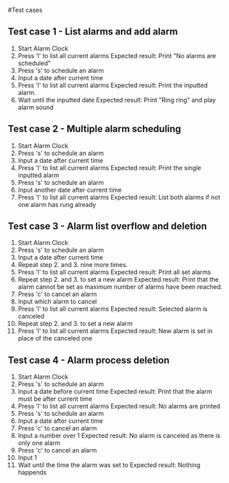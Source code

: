 #Test cases

## Test case 1 - List alarms and add alarm

1. Start Alarm Clock
2. Press 'l' to list all current alarms
Expected result: Print "No alarms are scheduled"
3. Press 's' to schedule an alarm
4. Input a date after current time
5. Press 'l' to list all current alarms
Expected result: Print the inputted alarm.
6. Wait until the inputted date
Expected result: Print "Ring ring" and play alarm sound

## Test case 2 - Multiple alarm scheduling

1. Start Alarm Clock
2. Press 's' to schedule an alarm
3. Input a date after current time
4. Press 'l' to list all current alarms
Expected result: Print the single inputted alarm
5. Press 's' to schedule an alarm
6. Input another date after current time
7. Press 'l' to list all current alarms
Expected result: List both alarms if not one alarm has rung already

## Test case 3 - Alarm list overflow and deletion

1. Start Alarm Clock
2. Press 's' to schedule an alarm
3. Input a date after current time
4. Repeat step 2. and 3. nine more times.
5. Press 'l' to list all current alarms
Expected result: Print all set alarms
6. Repeat step 2. and 3. to set a new alarm
Expected result: Print that the alarm cannot be set as maximum number of alarms have been reached.
7. Press 'c' to cancel an alarm
8. Input which alarm to cancel
10. Press 'l' to list all current alarms
Expected result: Selected alarm is canceled
9. Repeat step 2. and 3. to set a new alarm
10. Press 'l' to list all current alarms
Expected result: New alarm is set in place of the canceled one

## Test case 4 - Alarm process deletion

1. Start Alarm Clock
2. Press 's' to schedule an alarm
3. Input a date before current time
Expected result: Print that the alarm must be after current time
4. Press 'l' to list all current alarms
Expected result: No alarms are printed
5. Press 's' to schedule an alarm
6. Input a date after current time
7. Press 'c' to cancel an alarm
8. Input a number over 1
Expected result: No alarm is canceled as there is only one alarm
9. Press 'c' to cancel an alarm
10. Input 1
11. Wait until the time the alarm was set to
Expected result: Nothing happends